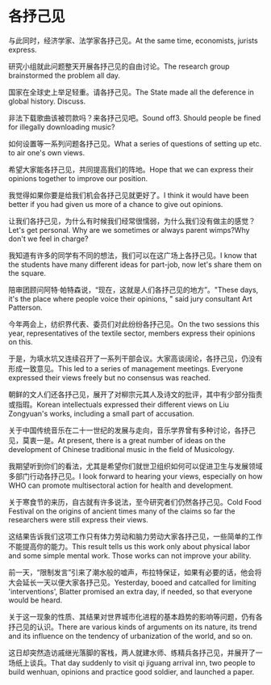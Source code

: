 # 各抒己见

<p><span class="chinese">与此同时，经济学家、法学家各抒己见。</span><span class="english">At the same time, economists, jurists express.</span></p>

<p><span class="chinese">研究小组就此问题整天开展各抒己见的自由讨论。</span><span class="english">The research group brainstormed the problem all day.</span></p>

<p><span class="chinese">国家在全球史上举足轻重。请各抒己见。</span><span class="english">The State made all the deference in global history. Discuss.</span></p>

<p><span class="chinese">非法下载歌曲该被罚款吗？来各抒己见吧。</span><span class="english">Sound off3. Should people be fined for illegally downloading music?</span></p>

<p><span class="chinese">如何设置等一系列问题各抒己见。</span><span class="english">What a series of questions of setting up etc. to air one's own views.</span></p>

<p><span class="chinese">希望大家能各抒己见，共同提高我们的阵地。</span><span class="english">Hope that we can express their opinions together to improve our position.</span></p>

<p><span class="chinese">我觉得如果你要是给我们机会各抒己见就更好了。</span><span class="english">I think it would have been better if you had given us more of a chance to give out opinions.</span></p>

<p><span class="chinese">让我们各抒己见，为什么有时候我们经常很懦弱，为什么我们没有做主的感觉？</span><span class="english">Let's get personal. Why are we sometimes or always parent wimps?Why don't we feel in charge?</span></p>

<p><span class="chinese">我知道有许多的同学有不同的想法，我们可以在这广场上各抒己见。</span><span class="english">I know that the students have many different ideas for part-job, now let's share them on the square.</span></p>

<p><span class="chinese">陪审团顾问阿特·帕特森说，“现在，这就是人们各抒己见的地方”。</span><span class="english">"These days, it's the place where people voice their opinions, " said jury consultant Art Patterson.</span></p>

<p><span class="chinese">今年两会上，纺织界代表、委员们对此纷纷各抒己见。</span><span class="english">On the two sessions this year, representatives of the textile sector, members express their opinions on this.</span></p>

<p><span class="chinese">于是，为填水坑又连续召开了一系列干部会议。大家高谈阔论，各抒己见，仍没有形成一致意见。</span><span class="english">This led to a series of management meetings. Everyone expressed their views freely but no consensus was reached.</span></p>

<p><span class="chinese">朝鲜的文人们还各抒己见，展开了对柳宗元其人及诗文的批评，其中有少部分指责或指瑕。</span><span class="english">Korean intellectuals expressed their different views on Liu Zongyuan's works, including a small part of accusation.</span></p>

<p><span class="chinese">关于中国传统音乐在二十一世纪的发展与走向，音乐学界曾有多种讨论，各抒己见，莫衷一是。</span><span class="english">At present, there is a great number of ideas on the development of Chinese traditional music in the field of Musicology.</span></p>

<p><span class="chinese">我期望听到你们的看法，尤其是希望你们就世卫组织如何可以促进卫生与发展领域多部门行动各抒己见。</span><span class="english">I look forward to hearing your views, especially on how WHO can promote multisectoral action for health and development.</span></p>

<p><span class="chinese">关于寒食节的来历，自古就有许多说法，至今研究者们仍然各抒己见。</span><span class="english">Cold Food Festival on the origins of ancient times many of the claims so far the researchers were still express their views.</span></p>

<p><span class="chinese">这结果告诉我们这项工作只有体力劳动和脑力劳动大家各抒己见，一些简单的工作不能提高你的能力。</span><span class="english">This result tells us this work only about physical labor and some simple mental work. Those works can not improve your ability.</span></p>

<p><span class="chinese">前一天，“限制发言”引来了潮水般的嘘声，布拉特保证，如果有必要的话，他会将大会延长一天以便大家各抒己见。</span><span class="english">Yesterday, booed and catcalled for limiting 'interventions', Blatter promised an extra day, if needed, so that everyone would be heard.</span></p>

<p><span class="chinese">关于这一现象的性质、其结果对世界城市化进程的基本趋势的影响等问题，仍有各抒己见的认识。</span><span class="english">There are various kinds of arguments on its nature, its trend and its influence on the tendency of urbanization of the world, and so on.</span></p>

<p><span class="chinese">这日却突然造访戚继光落脚的客栈，两人就建水师、练精兵各抒己见，并展开了一场纸上谈兵。</span><span class="english">That day suddenly to visit qi jiguang arrival inn, two people to build wenhuan, opinions and practice good soldier, and launched a paper.</span></p>

